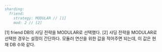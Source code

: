 ```yaml
...
sharding:
  friend:
    strategy: MODULAR // [1]
    mod: 2 // [2]
```
[1] friend DB의 샤딩 전략을 MODULAR로 선택했다.
[2] 샤딩 전략을 MODULAR로 선택한 경우는 설정이 간단하다. 모듈러 연산을 위한 값을 적어주면 되는데, 이 값은 현재 DB 수와 같다.